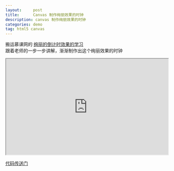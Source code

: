 ```yaml
---
layout:     post
title:      Canvas 制作绚丽效果的时钟
description: canvas 制作绚丽效果的时钟
categories: demo
tag: html5 canvas
---
```


搬运慕课网的 <a href="http://www.imooc.com/view/133">绚丽的倒计时效果的学习</a>   
    跟着老师的一步一步讲解，渐渐制作出这个绚丽效果的时钟

<iframe width="100%" height="300" class="iframe-wrap" src="http://htmlpreview.github.io/?https://github.com/flowerguo/someDemo/blob/master/canvas/clock/index.html"></iframe> 

<a href="https://github.com/flowerguo/someDemo/tree/master/canvas/clock" target="_blank" title="">代码传送门</a>

